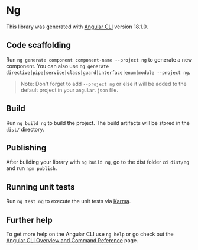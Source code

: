 # Ng

This library was generated with [Angular CLI](https://github.com/angular/angular-cli) version 18.1.0.

## Code scaffolding

Run `ng generate component component-name --project ng` to generate a new component. You can also use `ng generate directive|pipe|service|class|guard|interface|enum|module --project ng`.
> Note: Don't forget to add `--project ng` or else it will be added to the default project in your `angular.json` file. 

## Build

Run `ng build ng` to build the project. The build artifacts will be stored in the `dist/` directory.

## Publishing

After building your library with `ng build ng`, go to the dist folder `cd dist/ng` and run `npm publish`.

## Running unit tests

Run `ng test ng` to execute the unit tests via [Karma](https://karma-runner.github.io).

## Further help

To get more help on the Angular CLI use `ng help` or go check out the [Angular CLI Overview and Command Reference](https://angular.dev/tools/cli) page.
